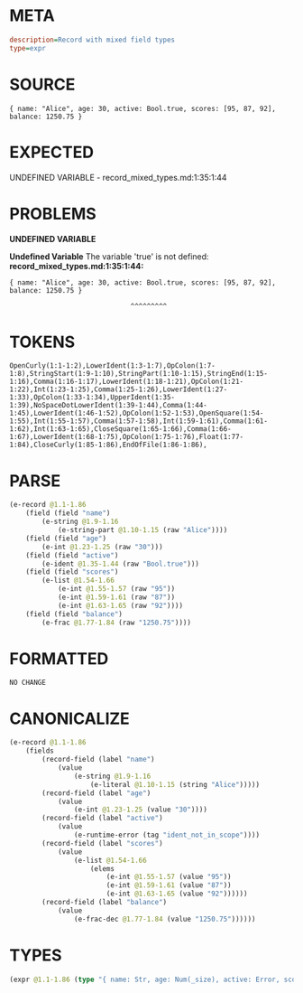 # META
~~~ini
description=Record with mixed field types
type=expr
~~~
# SOURCE
~~~roc
{ name: "Alice", age: 30, active: Bool.true, scores: [95, 87, 92], balance: 1250.75 }
~~~
# EXPECTED
UNDEFINED VARIABLE - record_mixed_types.md:1:35:1:44
# PROBLEMS
**UNDEFINED VARIABLE**

**Undefined Variable**
The variable 'true' is not defined:
**record_mixed_types.md:1:35:1:44:**
```roc
{ name: "Alice", age: 30, active: Bool.true, scores: [95, 87, 92], balance: 1250.75 }
```
                                  ^^^^^^^^^


# TOKENS
~~~zig
OpenCurly(1:1-1:2),LowerIdent(1:3-1:7),OpColon(1:7-1:8),StringStart(1:9-1:10),StringPart(1:10-1:15),StringEnd(1:15-1:16),Comma(1:16-1:17),LowerIdent(1:18-1:21),OpColon(1:21-1:22),Int(1:23-1:25),Comma(1:25-1:26),LowerIdent(1:27-1:33),OpColon(1:33-1:34),UpperIdent(1:35-1:39),NoSpaceDotLowerIdent(1:39-1:44),Comma(1:44-1:45),LowerIdent(1:46-1:52),OpColon(1:52-1:53),OpenSquare(1:54-1:55),Int(1:55-1:57),Comma(1:57-1:58),Int(1:59-1:61),Comma(1:61-1:62),Int(1:63-1:65),CloseSquare(1:65-1:66),Comma(1:66-1:67),LowerIdent(1:68-1:75),OpColon(1:75-1:76),Float(1:77-1:84),CloseCurly(1:85-1:86),EndOfFile(1:86-1:86),
~~~
# PARSE
~~~clojure
(e-record @1.1-1.86
	(field (field "name")
		(e-string @1.9-1.16
			(e-string-part @1.10-1.15 (raw "Alice"))))
	(field (field "age")
		(e-int @1.23-1.25 (raw "30")))
	(field (field "active")
		(e-ident @1.35-1.44 (raw "Bool.true")))
	(field (field "scores")
		(e-list @1.54-1.66
			(e-int @1.55-1.57 (raw "95"))
			(e-int @1.59-1.61 (raw "87"))
			(e-int @1.63-1.65 (raw "92"))))
	(field (field "balance")
		(e-frac @1.77-1.84 (raw "1250.75"))))
~~~
# FORMATTED
~~~roc
NO CHANGE
~~~
# CANONICALIZE
~~~clojure
(e-record @1.1-1.86
	(fields
		(record-field (label "name")
			(value
				(e-string @1.9-1.16
					(e-literal @1.10-1.15 (string "Alice")))))
		(record-field (label "age")
			(value
				(e-int @1.23-1.25 (value "30"))))
		(record-field (label "active")
			(value
				(e-runtime-error (tag "ident_not_in_scope"))))
		(record-field (label "scores")
			(value
				(e-list @1.54-1.66
					(elems
						(e-int @1.55-1.57 (value "95"))
						(e-int @1.59-1.61 (value "87"))
						(e-int @1.63-1.65 (value "92"))))))
		(record-field (label "balance")
			(value
				(e-frac-dec @1.77-1.84 (value "1250.75"))))))
~~~
# TYPES
~~~clojure
(expr @1.1-1.86 (type "{ name: Str, age: Num(_size), active: Error, scores: List(Num(_size2)), balance: Frac(_size3) }"))
~~~
